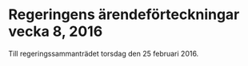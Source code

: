# Regeringens ärendeförteckningar vecka 8, 2016

Till regeringssammanträdet torsdag den 25 februari 2016.
